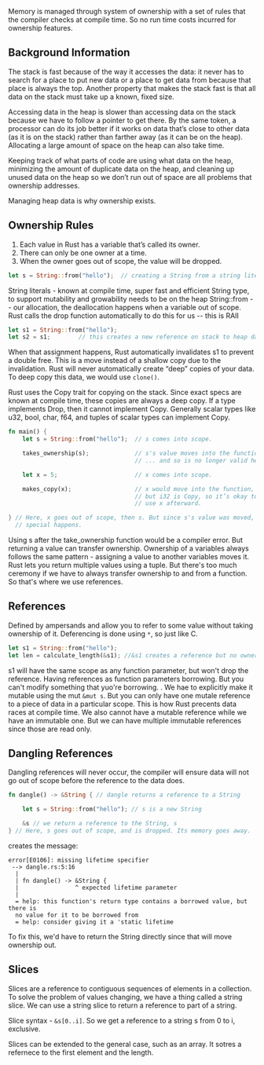 Memory is managed through system of ownership with a set of rules that the compiler checks at compile time. So no run time costs incurred for ownership features.

Background Information
---
The stack is fast because of the way it accesses the data: it never has to search for a place to put new data or a place to get data from because that place is always the top. Another property that makes the stack fast is that all data on the stack must take up a known, fixed size.

Accessing data in the heap is slower than accessing data on the stack because we have to follow a pointer to get there. By the same token, a processor can do its job better if it works on data that’s close to other data (as it is on the stack) rather than farther away (as it can be on the heap). Allocating a large amount of space on the heap can also take time.

Keeping track of what parts of code are using what data on the heap, minimizing the amount of duplicate data on the heap, and cleaning up unused data on the heap so we don’t run out of space are all problems that ownership addresses.

Managing heap data is why ownership exists.


Ownership Rules
---
1. Each value in Rust has a variable that’s called its owner.
2. There can only be one owner at a time.
3. When the owner goes out of scope, the value will be dropped.

``` rust
let s = String::from("hello");  // creating a String from a string literal, :: is for namespacing
```

String literals - known at compile time, super fast and efficient
String type, to support mutability and growability needs to be on the heap
  String::from -- our allocation, the deallocation happens when a variable out of scope.
  Rust calls the drop function automatically to do this for us -- this is RAII

``` rust
let s1 = String::from("hello");
let s2 = s1;        // this creates a new reference on stack to heap data
```

When that assignment happens, Rust automatically invalidates s1 to prevent a double free. This is a move instead of a shallow copy due to the invalidation. Rust will never automatically create “deep” copies of your data.
To deep copy this data, we would use ```clone()```.

Rust uses the Copy trait for copying on the stack. Since exact specs are known at compile time, these copies are always a deep copy. If a type implements Drop, then it cannot implement Copy. Generally scalar types like u32, bool, char, f64, and tuples of scalar types can implement Copy.

``` Rust
fn main() {
    let s = String::from("hello");  // s comes into scope.

    takes_ownership(s);             // s's value moves into the function...
                                    // ... and so is no longer valid here.

    let x = 5;                      // x comes into scope.

    makes_copy(x);                  // x would move into the function,
                                    // but i32 is Copy, so it’s okay to still
                                    // use x afterward.

} // Here, x goes out of scope, then s. But since s's value was moved, nothing
  // special happens.
  ```

  Using s after the take_ownership function would be a compiler error. But returning a value can transfer ownership. Ownership of a variables always follows the same pattern - assigning a value to another variables moves it. Rust lets you return multiple values using a tuple. But there's too much ceremony if we have to always transfer ownership to and from a function. So that's where we use references.

References
---
Defined by ampersands and allow you to refer to some value without taking ownership of it. Deferencing is done using `*`, so just like C.

``` rust
let s1 = String::from("hello");
let len = calculate_length(&s1); //&s1 creates a reference but no ownership, so nothing happens out of scope
```

s1 will have the same scope as any function parameter, but won't drop the reference. Having references as function parameters borrowing. But you can't modify something that yuo're borrowing. . We hae to explicitly make it mutable using the mut ```&mut s```. But you can only have one mutale reference to a piece of data in a particular scope. This is how Rust precents data races at compile time. We also cannot have a mutable reference while we have an immutable one. But we can have multiple immutable references since those are read only.

Dangling References
---
Dangling references will never occur, the compiler will ensure data will not go out of scope before the reference to the data does.

``` Rust
fn dangle() -> &String { // dangle returns a reference to a String

    let s = String::from("hello"); // s is a new String

    &s // we return a reference to the String, s
} // Here, s goes out of scope, and is dropped. Its memory goes away.
```

creates the message:

```
error[E0106]: missing lifetime specifier
 --> dangle.rs:5:16
  |
  | fn dangle() -> &String {
  |                ^ expected lifetime parameter
  |
  = help: this function's return type contains a borrowed value, but there is
  no value for it to be borrowed from
  = help: consider giving it a 'static lifetime
  ```

To fix this, we'd have to return the String directly since that will move ownership out.


Slices
---

Slices are a reference to contiguous sequences of elements in a collection. To solve the problem of values changing, we have a thing called a string slice. We can use a string slice to return a reference to part of a string.

Slice syntax - ```&s[0..i]```. So we get a reference to a string s from 0 to i, exclusive.

Slices can be extended to the general case, such as an array. It sotres a refernece to the first element and the length.
